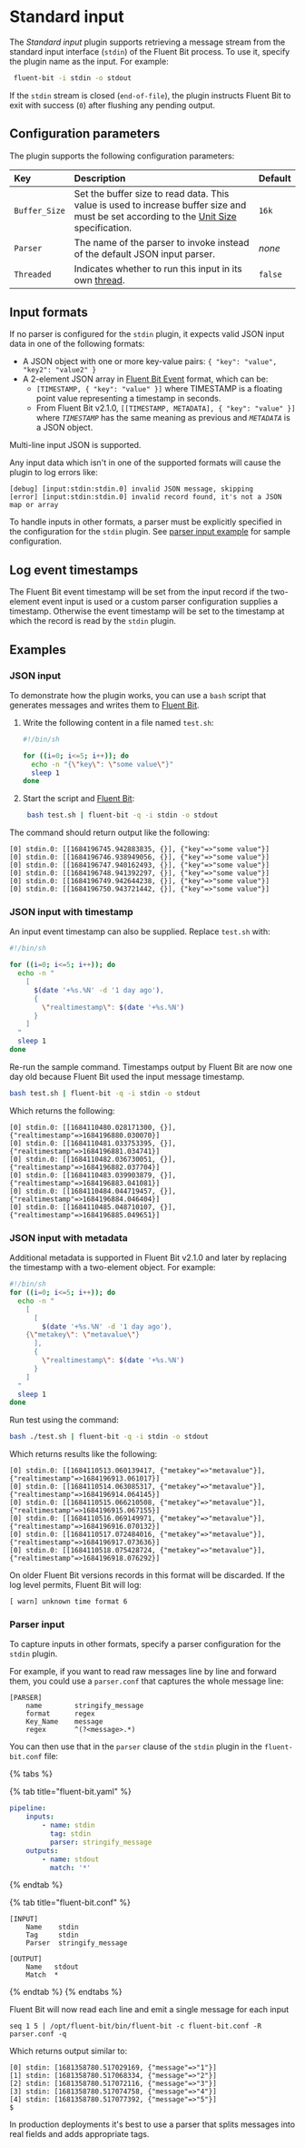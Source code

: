# Standard input

The _Standard input_ plugin supports retrieving a message stream from the standard input interface (`stdin`) of the Fluent Bit process.
To use it, specify the plugin name as the input. For example:

```bash
 fluent-bit -i stdin -o stdout
```

If the `stdin` stream is closed (`end-of-file`), the plugin instructs Fluent Bit to exit with success (`0`) after flushing any pending output.

## Configuration parameters

The plugin supports the following configuration parameters:

| Key | Description | Default |
| :--- | :--- | :--- |
| `Buffer_Size` | Set the buffer size to read data. This value is used to increase buffer size and must be set according to the [Unit Size](../../administration/configuring-fluent-bit/unit-sizes.md) specification. | `16k` |
| `Parser` | The name of the parser to invoke instead of the default JSON input parser. | _none_ |
| `Threaded` | Indicates whether to run this input in its own [thread](../../administration/multithreading.md#inputs). | `false` |

## Input formats

If no parser is configured for the `stdin` plugin, it expects valid JSON input data in one of the following formats:

- A JSON object with one or more key-value pairs: `{ "key": "value", "key2": "value2" }`
- A 2-element JSON array in [Fluent Bit Event](../../concepts/key-concepts.md#event-or-record) format, which can be:
  - `[TIMESTAMP, { "key": "value" }]` where TIMESTAMP is a floating point value representing a timestamp in seconds.
  - From Fluent Bit v2.1.0, `[[TIMESTAMP, METADATA], { "key": "value" }]` where _`TIMESTAMP`_ has the same meaning as previous and _`METADATA`_ is a JSON object.

Multi-line input JSON is supported.

Any input data which isn't in one of the supported formats will cause the plugin to log errors like:

```text
[debug] [input:stdin:stdin.0] invalid JSON message, skipping
[error] [input:stdin:stdin.0] invalid record found, it's not a JSON map or array
```

To handle inputs in other formats, a parser must be explicitly specified in the configuration for the `stdin` plugin. See [parser input example](#parser-input) for sample configuration.

## Log event timestamps

The Fluent Bit event timestamp will be set from the input record if the two-element event input is used or a custom parser configuration supplies a timestamp. Otherwise the event timestamp will be set to the timestamp at which the record is read by the `stdin` plugin.

## Examples

### JSON input

To demonstrate how the plugin works, you can use a `bash` script that generates messages and writes them to [Fluent Bit](http://fluentbit.io).

1. Write the following content in a file named `test.sh`:

   ```bash
   #!/bin/sh

   for ((i=0; i<=5; i++)); do
     echo -n "{\"key\": \"some value\"}"
     sleep 1
   done
   ```

1. Start the script and [Fluent Bit](http://fluentbit.io):

   ```bash
    bash test.sh | fluent-bit -q -i stdin -o stdout
   ```

The command should return output like the following:

```text
[0] stdin.0: [[1684196745.942883835, {}], {"key"=>"some value"}]
[0] stdin.0: [[1684196746.938949056, {}], {"key"=>"some value"}]
[0] stdin.0: [[1684196747.940162493, {}], {"key"=>"some value"}]
[0] stdin.0: [[1684196748.941392297, {}], {"key"=>"some value"}]
[0] stdin.0: [[1684196749.942644238, {}], {"key"=>"some value"}]
[0] stdin.0: [[1684196750.943721442, {}], {"key"=>"some value"}]
```

### JSON input with timestamp

An input event timestamp can also be supplied. Replace `test.sh` with:

```bash
#!/bin/sh

for ((i=0; i<=5; i++)); do
  echo -n "
    [
      $(date '+%s.%N' -d '1 day ago'),
      {
        \"realtimestamp\": $(date '+%s.%N')
      }
    ]
  "
  sleep 1
done
```

Re-run the sample command. Timestamps output by Fluent Bit are now one day old because Fluent Bit used the input message timestamp.

```bash
bash test.sh | fluent-bit -q -i stdin -o stdout
```

Which returns the following:

```text
[0] stdin.0: [[1684110480.028171300, {}], {"realtimestamp"=>1684196880.030070}]
[0] stdin.0: [[1684110481.033753395, {}], {"realtimestamp"=>1684196881.034741}]
[0] stdin.0: [[1684110482.036730051, {}], {"realtimestamp"=>1684196882.037704}]
[0] stdin.0: [[1684110483.039903879, {}], {"realtimestamp"=>1684196883.041081}]
[0] stdin.0: [[1684110484.044719457, {}], {"realtimestamp"=>1684196884.046404}]
[0] stdin.0: [[1684110485.048710107, {}], {"realtimestamp"=>1684196885.049651}]
```

### JSON input with metadata

Additional metadata is supported in Fluent Bit v2.1.0 and later by replacing the timestamp with a two-element object. For example:

```bash
#!/bin/sh
for ((i=0; i<=5; i++)); do
  echo -n "
    [
      [
        $(date '+%s.%N' -d '1 day ago'),
	{\"metakey\": \"metavalue\"}
      ],
      {
        \"realtimestamp\": $(date '+%s.%N')
      }
    ]
  "
  sleep 1
done
```

Run test using the command:

```bash
bash ./test.sh | fluent-bit -q -i stdin -o stdout
```

Which returns results like the following:

```text
[0] stdin.0: [[1684110513.060139417, {"metakey"=>"metavalue"}], {"realtimestamp"=>1684196913.061017}]
[0] stdin.0: [[1684110514.063085317, {"metakey"=>"metavalue"}], {"realtimestamp"=>1684196914.064145}]
[0] stdin.0: [[1684110515.066210508, {"metakey"=>"metavalue"}], {"realtimestamp"=>1684196915.067155}]
[0] stdin.0: [[1684110516.069149971, {"metakey"=>"metavalue"}], {"realtimestamp"=>1684196916.070132}]
[0] stdin.0: [[1684110517.072484016, {"metakey"=>"metavalue"}], {"realtimestamp"=>1684196917.073636}]
[0] stdin.0: [[1684110518.075428724, {"metakey"=>"metavalue"}], {"realtimestamp"=>1684196918.076292}]
```

On older Fluent Bit versions records in this format will be discarded. If the log level permits, Fluent Bit will log:

```text
[ warn] unknown time format 6
```

### Parser input

To capture inputs in other formats, specify a parser configuration for the `stdin` plugin.

For example, if you want to read raw messages line by line and forward them, you could use a `parser.conf` that captures the whole message line:

```text
[PARSER]
    name        stringify_message
    format      regex
    Key_Name    message
    regex       ^(?<message>.*)
```

You can then use that in the `parser` clause of the `stdin` plugin in the `fluent-bit.conf` file:

{% tabs %}

{% tab title="fluent-bit.yaml" %}

```yaml
pipeline:
    inputs:
        - name: stdin
          tag: stdin
          parser: stringify_message
    outputs:
        - name: stdout
          match: '*'
```

{% endtab %}

{% tab title="fluent-bit.conf" %}

```text
[INPUT]
    Name    stdin
    Tag     stdin
    Parser  stringify_message

[OUTPUT]
    Name   stdout
    Match  *
```

{% endtab %}
{% endtabs %}

Fluent Bit will now read each line and emit a single message for each input

```shell
seq 1 5 | /opt/fluent-bit/bin/fluent-bit -c fluent-bit.conf -R parser.conf -q
```

Which returns output similar to:

```text
[0] stdin: [1681358780.517029169, {"message"=>"1"}]
[1] stdin: [1681358780.517068334, {"message"=>"2"}]
[2] stdin: [1681358780.517072116, {"message"=>"3"}]
[3] stdin: [1681358780.517074758, {"message"=>"4"}]
[4] stdin: [1681358780.517077392, {"message"=>"5"}]
$
```

In production deployments it's best to use a parser that splits messages into real fields and adds appropriate tags.
